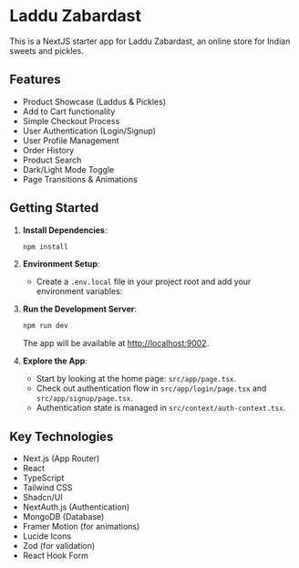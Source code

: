 
# Laddu Zabardast

This is a NextJS starter app for Laddu Zabardast, an online store for Indian sweets and pickles.

## Features

- Product Showcase (Laddus & Pickles)
- Add to Cart functionality
- Simple Checkout Process
- User Authentication (Login/Signup)
- User Profile Management
- Order History
- Product Search
- Dark/Light Mode Toggle
- Page Transitions & Animations

## Getting Started

1.  **Install Dependencies**:
    ```bash
    npm install
    ```

2.  **Environment Setup**:
    *   Create a `.env.local` file in your project root and add your environment variables:


3.  **Run the Development Server**:
    ```bash
    npm run dev
    ```
    The app will be available at [http://localhost:9002](http://localhost:9002).

4.  **Explore the App**:
    *   Start by looking at the home page: `src/app/page.tsx`.
    *   Check out authentication flow in `src/app/login/page.tsx` and `src/app/signup/page.tsx`.
    *   Authentication state is managed in `src/context/auth-context.tsx`.

## Key Technologies

*   Next.js (App Router)
*   React
*   TypeScript
*   Tailwind CSS
*   Shadcn/UI
*   NextAuth.js (Authentication)
*   MongoDB (Database)
*   Framer Motion (for animations)
*   Lucide Icons
*   Zod (for validation)
*   React Hook Form
